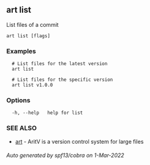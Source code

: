 ## art list

List files of a commit

```
art list [flags]
```

### Examples

```
  # List files for the latest version
  art list

  # List files for the specific version
  art list v1.0.0
```

### Options

```
  -h, --help   help for list
```

### SEE ALSO

* [art](art.md)	 - AritV is a version control system for large files

###### Auto generated by spf13/cobra on 1-Mar-2022

